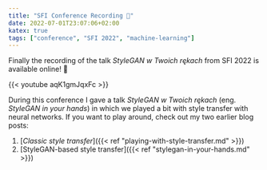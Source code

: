 ```yaml
---
title: "SFI Conference Recording 🎥"
date: 2022-07-01T23:07:06+02:00
katex: true
tags: ["conference", "SFI 2022", "machine-learning"]
---
```


Finally the recording of the talk _StyleGAN w Twoich rękach_ from SFI 2022 is available online! 🎉

<!--more--> 

{{< youtube aqK1gmJqxFc >}}

During this conference I gave a talk _StyleGAN w Twoich rękach_ (eng. _StyleGAN in your hands_) in which we played a bit with style transfer with neural networks.
If you want to play around, check out my two earlier blog posts:

1. [_Classic style transfer_]({{< ref "playing-with-style-transfer.md" >}})
2. [StyleGAN-based style transfer]({{< ref "stylegan-in-your-hands.md" >}})

